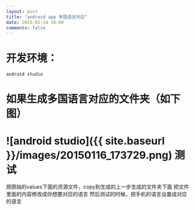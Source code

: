 ```yaml
---
layout: post
title: "android app 多国语言对应"
date: 2015-01-14 18:00
comments: false
---
```


开发环境：
============

	android studio 


如果生成多国语言对应的文件夹（如下图）
============


![android studio]({{ site.baseurl }}/images/20150116_173729.png)
测试
============

把原始的values下面的资源文件，copy到生成的上一步生成的文件夹下面
把文件里面的内容修改成你想要对应的语言
然后测试的时候，把手机的语言设置成对应的语言